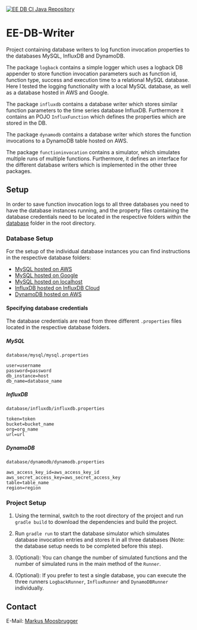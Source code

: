 [![EE DB CI Java Repository](https://github.com/markusmoosbrugger/EE-DB-Writer/actions/workflows/gradle.yml/badge.svg)](https://github.com/markusmoosbrugger/EE-DB-Writer/actions/workflows/gradle.yml)

# EE-DB-Writer

Project containing database writers to log function invocation properties to the databases MySQL,
InfluxDB and DynamoDB.

The package `logback` contains a simple logger which uses a logback DB appender to store function
invocation parameters such as function id, function type, success and execution time to a 
relational MySQL database. Here I tested the logging functionality with a local MySQL database, 
as well as a database hosted in AWS and Google.

The package `influxdb` contains a database writer which stores similar function parameters to the
time series database InfluxDB. Furthermore it contains an POJO `InfluxFunction` which defines the
properties which are stored in the DB.

The package `dynamodb` contains a database writer which stores the function invocations to a
DynamoDB table hosted on AWS.

The package `functioninvocation` contains a simulator, which simulates multiple runs of multiple
functions. Furthermore, it defines an interface for the different database writers which is
implemented in the other three packages.

## Setup

In order to save function invocation logs to all three databases you need to have the
database instances running, and the property files containing the database credentials
need to be located in the respective folders within the [database](database) folder in the
root directory.

### Database Setup

For the setup of the individual database instances you can find instructions in the respective 
database folders:

- [MySQL hosted on AWS](database/mysql/setup_instructions_aws_mysql.txt)
- [MySQL hosted on Google](database/mysql/setup_instructions_google_mysql.txt)
- [MySQL hosted on localhost](database/mysql/setup_instructions_local_mysql.txt)
- [InfluxDB hosted on InfluxDB Cloud](database/influxdb/setup_instructions_influxdb.txt)
- [DynamoDB hosted on AWS](database/dynamodb/setup_instructions_dynamodb.txt)

#### Specifying database credentials

The database credentials are read from three different `.properties` files located in the 
respective database folders.

##### MySQL

`database/mysql/mysql.properties`

```properties
user=username
password=password
db_instance=host
db_name=database_name
```

##### InfluxDB
`database/influxdb/influxdb.properties`

```properties
token=token
bucket=bucket_name
org=org_name
url=url
```

##### DynamoDB
`database/dynamodb/dynamodb.properties
`
```properties
aws_access_key_id=aws_access_key_id
aws_secret_access_key=aws_secret_access_key
table=table_name
region=region
```

### Project Setup
1. Using the terminal, switch to the root directory of the project and run `gradle build` to 
   download the dependencies and build the project.
   
2. Run `gradle run` to start the database simulator which simulates database invocation entries 
   and stores it in all three databases (Note: the database setup needs to be completed before 
   this step).
   
3. (Optional): You can change the number of simulated functions and the number of simulated runs 
   in the main method of the `Runner`.
   
4. (Optional): If you prefer to test a single database, you can execute the three runners 
   `LogbackRunner`, `InfluxRunner` and `DynamoDBRunner` individually.


## Contact

E-Mail: [Markus Moosbrugger](mailto:markus.moosbrugger@outlook.com)
